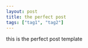 ```yaml
---
layout: post
title: the perfect post
tags: ["tag1", "tag2"]
---
```


this is the perfect post template

